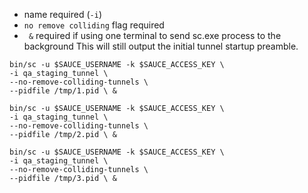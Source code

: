 - name required (`-i`)
- `no remove colliding` flag required
- ` &` required if using one terminal to send sc.exe process to the background
This will still output the initial tunnel startup preamble.

```
bin/sc -u $SAUCE_USERNAME -k $SAUCE_ACCESS_KEY \
-i qa_staging_tunnel \
--no-remove-colliding-tunnels \
--pidfile /tmp/1.pid \ &

bin/sc -u $SAUCE_USERNAME -k $SAUCE_ACCESS_KEY \
-i qa_staging_tunnel \
--no-remove-colliding-tunnels \
--pidfile /tmp/2.pid \ &

bin/sc -u $SAUCE_USERNAME -k $SAUCE_ACCESS_KEY \
-i qa_staging_tunnel \
--no-remove-colliding-tunnels \
--pidfile /tmp/3.pid \ &
``` 